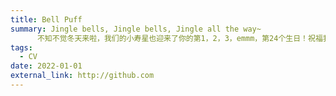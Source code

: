 ```yaml
---
title: Bell Puff
summary: Jingle bells, Jingle bells, Jingle all the way~
      不知不觉冬天来啦，我们的小寿星也迎来了你的第1，2，3，emmm，第24个生日！祝福我们的小寿星天天开心，永远快乐！
tags:
  - CV
date: 2022-01-01
external_link: http://github.com
---
```


